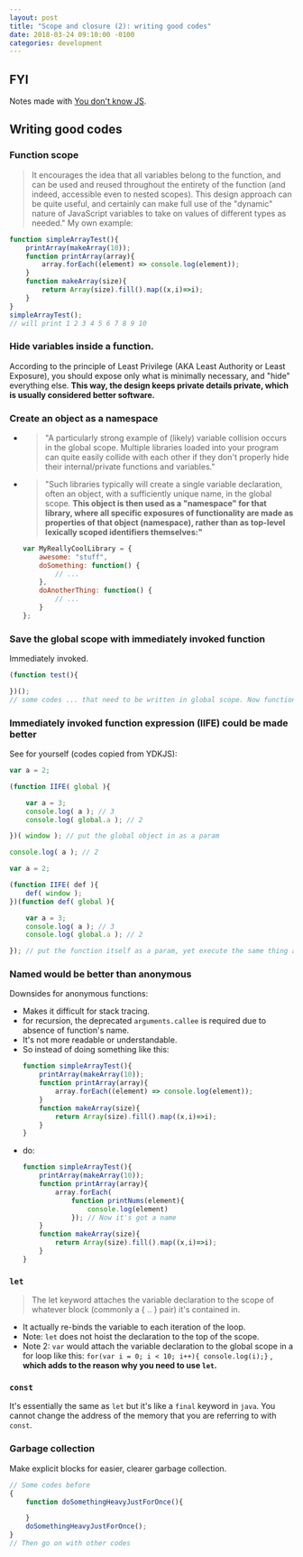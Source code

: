 ```yaml
---
layout: post
title: "Scope and closure (2): writing good codes"
date: 2018-03-24 09:10:00 -0100
categories: development
---
```


## FYI
Notes made with [You don't know JS](https://github.com/getify/You-Dont-Know-JS/blob/master/scope%20%26%20closures/ch3.md).

## Writing good codes
### Function scope
> It encourages the idea that all variables belong to the function, and can be used and reused throughout the entirety of the function (and indeed, accessible even to nested scopes). This design approach can be quite useful, and certainly can make full use of the "dynamic" nature of JavaScript variables to take on values of different types as needed." 
My own example:
```javascript
function simpleArrayTest(){
    printArray(makeArray(10));
    function printArray(array){
        array.forEach((element) => console.log(element));
    }
    function makeArray(size){
        return Array(size).fill().map((x,i)=>i);
    }
}
simpleArrayTest();
// will print 1 2 3 4 5 6 7 8 9 10
```
### Hide variables inside a function.
According to the principle of Least Privilege (AKA Least Authority or Least Exposure), you should expose only what is minimally necessary, and "hide" everything else. **This way, the design keeps private details private, which is usually considered better software.**

### Create an object as a namespace
* > "A particularly strong example of (likely) variable collision occurs in the global scope. Multiple libraries loaded into your program can quite easily collide with each other if they don't properly hide their internal/private functions and variables."
* > "Such libraries typically will create a single variable declaration, often an object, with a sufficiently unique name, in the global scope. **This object is then used as a "namespace" for that library, where all specific exposures of functionality are made as properties of that object (namespace), rather than as top-level lexically scoped identifiers themselves:"**
    ```javascript
    var MyReallyCoolLibrary = {
        awesome: "stuff",
        doSomething: function() {
            // ...
        },
        doAnotherThing: function() {
            // ...
        }
    };
    ```
    
### Save the global scope with immediately invoked function
Immediately invoked.
```javascript
(function test(){

})();
// some codes ... that need to be written in global scope. Now function test() is not related to the global scope at all, which is good.
```

### Immediately invoked function expression (IIFE) could be made better
See for yourself (codes copied from YDKJS):
```javascript
var a = 2;

(function IIFE( global ){

	var a = 3;
	console.log( a ); // 3
	console.log( global.a ); // 2

})( window ); // put the global object in as a param

console.log( a ); // 2

```
```javascript
var a = 2;

(function IIFE( def ){
	def( window );
})(function def( global ){

	var a = 3;
	console.log( a ); // 3
	console.log( global.a ); // 2

}); // put the function itself as a param, yet execute the same thing as above after all
```

### Named would be better than anonymous
Downsides for anonymous functions:
 * Makes it difficult for stack tracing.
 * for recursion, the deprecated `arguments.callee` is required due to absence of function's name.
 * It's not more readable or understandable. 
 * So instead of doing something like this:
    ```javascript
    function simpleArrayTest(){
        printArray(makeArray(10));
        function printArray(array){
            array.forEach((element) => console.log(element));
        }
        function makeArray(size){
            return Array(size).fill().map((x,i)=>i);
        }
    }
    ```
 * do:
    ```javascript
    function simpleArrayTest(){
        printArray(makeArray(10));
        function printArray(array){
            array.forEach(
                function printNums(element){ 
                    console.log(element) 
                }); // Now it's got a name
        }
        function makeArray(size){
            return Array(size).fill().map((x,i)=>i);
        }
    }
    ```

### `let`
> The let keyword attaches the variable declaration to the scope of whatever block (commonly a { .. } pair) it's contained in. 
* It actually re-binds the variable to each iteration of the loop.   
* Note: `let` does not hoist the declaration to the top of the scope. 
* Note 2: `var` would attach the variable declaration to the global scope in a for loop like this: `for(var i = 0; i < 10; i++){ console.log(i);}` , **which adds to the reason why you need to use `let`.**

### `const`
It's essentially the same as `let` but it's like a `final` keyword in `java`. You cannot change the address of the memory that you are referring to with `const`.

### Garbage collection
Make explicit blocks for easier, clearer garbage collection.    
```javascript
// Some codes before
{
    function doSomethingHeavyJustForOnce(){

    }
    doSomethingHeavyJustForOnce();
}
// Then go on with other codes
```

